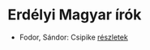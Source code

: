 # Erdélyi Magyar írók

- Fodor, Sándor: Csipike [részletek](../_details/Fodor%2C%20S%C3%A1ndor.md#id_391)